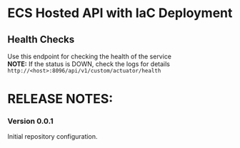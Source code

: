 ECS Hosted API with IaC Deployment
==============================

## Health Checks
Use this endpoint for checking the health of the service</br>
<b>NOTE:</b> If the status is DOWN, check the logs for details</br>
`http://<host>:8096/api/v1/custom/actuator/health`

# RELEASE NOTES:

### Version 0.0.1

Initial repository configuration.

